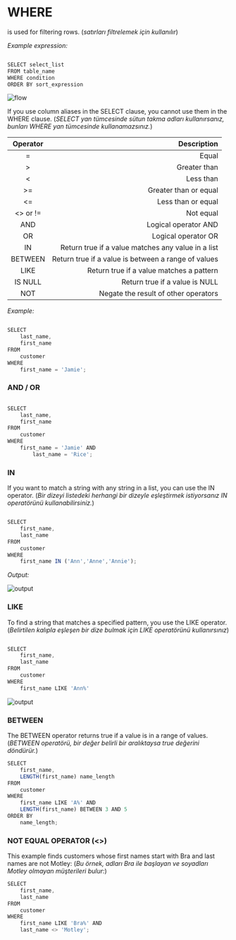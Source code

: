 # WHERE

is used for filtering rows. (*satırları filtrelemek için kullanılır*)

*Example expression:*

```javascript

SELECT select_list
FROM table_name
WHERE condition
ORDER BY sort_expression

```

![flow](https://www.postgresqltutorial.com/wp-content/uploads/2020/07/PostgreSQL-WHERE.png)

If you use column aliases in the SELECT clause, you cannot use them in the WHERE clause. (*SELECT yan tümcesinde sütun takma adları kullanırsanız, bunları WHERE yan tümcesinde kullanamazsınız.*)

| Operator   | Description                                                     |
|:----------:| ---------------------------------------------------------------:|
| =          | Equal                                                           |
| >          | Greater than                                                    |
| <          | Less than                                                       |
| >=         | Greater than or equal                                           |
| <=         | Less than or equal                                              |
| <> or !=   | Not equal                                                       |
| AND        | Logical operator AND                                            |
| OR         | Logical operator OR                                             |
| IN         | Return true if a value matches any value in a list              |
| BETWEEN    | Return true if a value is between a range of values             |
| LIKE       | Return true if a value matches a pattern                        |
| IS NULL    | Return true if a value is NULL                                  |
| NOT        | Negate the result of other operators                            |


*Example:*

```javascript

SELECT
	last_name,
	first_name
FROM
	customer
WHERE
	first_name = 'Jamie';

```

### AND / OR

```javascript

SELECT
	last_name,
	first_name
FROM
	customer
WHERE
	first_name = 'Jamie' AND 
        last_name = 'Rice';

```

### IN

If you want to match a string with any string in a list, you can use the IN operator. (*Bir dizeyi listedeki herhangi bir dizeyle eşleştirmek istiyorsanız IN operatörünü kullanabilirsiniz.*)

```javascript

SELECT
	first_name,
	last_name
FROM
	customer
WHERE 
	first_name IN ('Ann','Anne','Annie');

```

*Output:*

![output](https://www.postgresqltutorial.com/wp-content/uploads/2019/05/PostgreSQL-WHERE-with-IN-operator.png)

### LIKE

To find a string that matches a specified pattern, you use the LIKE operator. (*Belirtilen kalıpla eşleşen bir dize bulmak için LIKE operatörünü kullanırsınız*)

```javascript

SELECT
	first_name,
	last_name
FROM
	customer
WHERE 
	first_name LIKE 'Ann%'

```

![output](https://www.postgresqltutorial.com/wp-content/uploads/2019/05/PostgreSQL-WHERE-with-LIKE-operator.png)


### BETWEEN

The BETWEEN operator returns true if a value is in a range of values. (*BETWEEN operatörü, bir değer belirli bir aralıktaysa true değerini döndürür.*)


```javascript
SELECT
	first_name,
	LENGTH(first_name) name_length
FROM
	customer
WHERE 
	first_name LIKE 'A%' AND
	LENGTH(first_name) BETWEEN 3 AND 5
ORDER BY
	name_length;

```

### NOT EQUAL OPERATOR (<>)

This example finds customers whose first names start with Bra and last names are not Motley: (*Bu örnek, adları Bra ile başlayan ve soyadları Motley olmayan müşterileri bulur:*)

```javascript
SELECT 
	first_name, 
	last_name
FROM 
	customer 
WHERE 
	first_name LIKE 'Bra%' AND 
	last_name <> 'Motley';
```